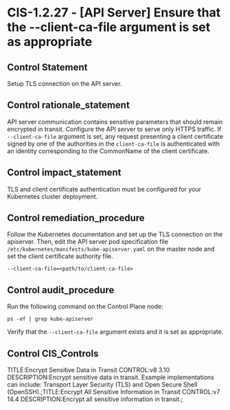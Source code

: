 # CIS-1.2.27 - \[API Server\] Ensure that the --client-ca-file argument is set as appropriate

## Control Statement

Setup TLS connection on the API server.

## Control rationale_statement

API server communication contains sensitive parameters that should remain encrypted in transit. Configure the API server to serve only HTTPS traffic. If `--client-ca-file` argument is set, any request presenting a client certificate signed by one of the authorities in the `client-ca-file` is authenticated with an identity corresponding to the CommonName of the client certificate.

## Control impact_statement

TLS and client certificate authentication must be configured for your Kubernetes cluster deployment.

## Control remediation_procedure

Follow the Kubernetes documentation and set up the TLS connection on the apiserver. Then, edit the API server pod specification file `/etc/kubernetes/manifests/kube-apiserver.yaml` on the master node and set the client certificate authority file.

```
--client-ca-file=<path/to/client-ca-file>
```

## Control audit_procedure

Run the following command on the Control Plane node:

```
ps -ef | grep kube-apiserver
```

Verify that the `--client-ca-file` argument exists and it is set as appropriate.

## Control CIS_Controls

TITLE:Encrypt Sensitive Data in Transit CONTROL:v8 3.10 DESCRIPTION:Encrypt sensitive data in transit. Example implementations can include: Transport Layer Security (TLS) and Open Secure Shell (OpenSSH).;TITLE:Encrypt All Sensitive Information in Transit CONTROL:v7 14.4 DESCRIPTION:Encrypt all sensitive information in transit.;
